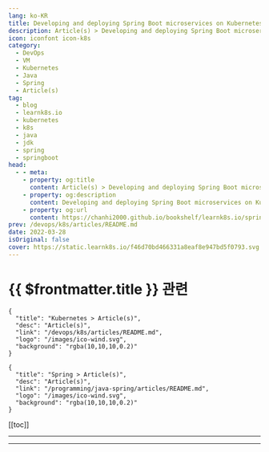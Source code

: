 ```yaml
---
lang: ko-KR
title: Developing and deploying Spring Boot microservices on Kubernetes
description: Article(s) > Developing and deploying Spring Boot microservices on Kubernetes
icon: iconfont icon-k8s
category:
  - DevOps
  - VM
  - Kubernetes
  - Java
  - Spring
  - Article(s)
tag:
  - blog
  - learnk8s.io
  - kubernetes
  - k8s
  - java
  - jdk
  - spring
  - springboot
head:
  - - meta:
    - property: og:title
      content: Article(s) > Developing and deploying Spring Boot microservices on Kubernetes
    - property: og:description
      content: Developing and deploying Spring Boot microservices on Kubernetes
    - property: og:url
      content: https://chanhi2000.github.io/bookshelf/learnk8s.io/spring-boot-kubernetes-guide.html
prev: /devops/k8s/articles/README.md
date: 2022-03-28
isOriginal: false
cover: https://static.learnk8s.io/f46d70bd466331a8eaf8e947bd5f0793.svg
---
```


# {{ $frontmatter.title }} 관련

```component VPCard
{
  "title": "Kubernetes > Article(s)",
  "desc": "Article(s)",
  "link": "/devops/k8s/articles/README.md",
  "logo": "/images/ico-wind.svg",
  "background": "rgba(10,10,10,0.2)"
}
```

```component VPCard
{
  "title": "Spring > Article(s)",
  "desc": "Article(s)",
  "link": "/programming/java-spring/articles/README.md",
  "logo": "/images/ico-wind.svg",
  "background": "rgba(10,10,10,0.2)"
}
```

[[toc]]

---

<SiteInfo
  name="Developing and deploying Spring Boot microservices on Kubernetes"
  desc="Learn how to design and architect Spring Boot microservices that leverage Kubernetes and scale to millions of requests."
  url="https://learnk8s.io/spring-boot-kubernetes-guide"
  logo="https://static.learnk8s.io/f7e5160d4744cf05c46161170b5c11c9.svg"
  preview="https://static.learnk8s.io/f46d70bd466331a8eaf8e947bd5f0793.svg"/>

<!-- TODO: 작성 -->

---

<TagLinks />